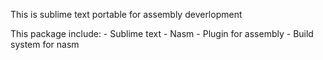 This is sublime text portable for assembly deverlopment

This package include:
    - Sublime text
    - Nasm 
    - Plugin for assembly 
    - Build system for nasm
